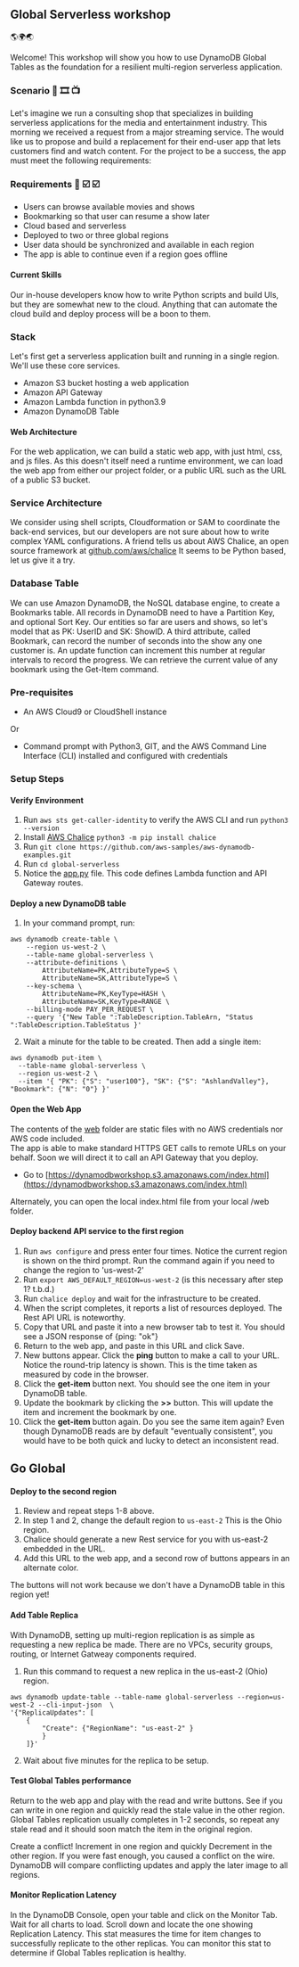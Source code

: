 ## Global Serverless workshop 
🌎🌍🌏

Welcome! This workshop will show you how to use DynamoDB Global Tables as the
foundation for a resilient multi-region serverless application.

### Scenario 🎥 🎞 ️📺   
Let's imagine we run a consulting shop that specializes in building serverless applications 
for the media and entertainment industry.  This morning we received a request from a major 
streaming service. The would like us to propose and build a replacement for their end-user 
app that lets customers find and watch content.  For the project to be a success, the app must
meet the following requirements:

### Requirements 📝 ☑️ ☑️  

* Users can browse available movies and shows 
* Bookmarking so that user can resume a show later
* Cloud based and serverless
* Deployed to two or three global regions
* User data should be synchronized and available in each region
* The app is able to continue even if a region goes offline


#### Current Skills
Our in-house developers know how to write Python scripts and build UIs, but they are somewhat new to the cloud.
Anything that can automate the cloud build and deploy process will be a boon to them.

### Stack 
Let's first get a serverless application built and running in a single region.
We'll use these core services.

* Amazon S3 bucket hosting a web application
* Amazon API Gateway
* Amazon Lambda function in python3.9
* Amazon DynamoDB Table

#### Web Architecture
For the web application, we can build a static web app, with just html, css, and js files.
As this doesn't itself need a runtime environment, we can load the web app from either
our project folder, or a public URL such as the URL of a public S3 bucket.

### Service Architecture
We consider using shell scripts, Cloudformation or SAM to coordinate the back-end services, 
but our developers are not sure about how to write complex YAML configurations.
A friend tells us about AWS Chalice, an open source framework at [github.com/aws/chalice](https://github.com/aws/chalice)
It seems to be Python based, let us give it a try. 

### Database Table
We can use Amazon DynamoDB, the NoSQL database engine, to create a Bookmarks table. 
All records in DynamoDB need to have a Partition Key, and optional Sort Key. 
Our entities so far are users and shows, so let's model that as PK: UserID and SK: ShowID.
A third attribute, called Bookmark, can record the number of seconds into the show any one customer is. 
An update function can increment this number at regular intervals to record the progress. 
We can retrieve the current value of any bookmark using the Get-Item command.

### Pre-requisites
* An AWS Cloud9 or CloudShell instance

Or

* Command prompt with Python3, GIT, and the AWS Command Line Interface (CLI) installed and configured with credentials

### Setup Steps

#### Verify Environment
1. Run ```aws sts get-caller-identity``` to verify the AWS CLI and run ```python3 --version```
2. Install [AWS Chalice](https://github.com/aws/chalice) ```python3 -m pip install chalice```
3. Run ```git clone https://github.com/aws-samples/aws-dynamodb-examples.git```
4. Run ```cd global-serverless```
5. Notice the [app.py](app.py) file. This code defines Lambda function and API Gateway routes. 


#### Deploy a new DynamoDB table
1. In your command prompt, run:

```
aws dynamodb create-table \
    --region us-west-2 \
    --table-name global-serverless \
    --attribute-definitions \
        AttributeName=PK,AttributeType=S \
        AttributeName=SK,AttributeType=S \
    --key-schema \
        AttributeName=PK,KeyType=HASH \
        AttributeName=SK,KeyType=RANGE \
    --billing-mode PAY_PER_REQUEST \
    --query '{"New Table ":TableDescription.TableArn, "Status    ":TableDescription.TableStatus }'

```

2. Wait a minute for the table to be created. Then add a single item:

```
aws dynamodb put-item \
  --table-name global-serverless \
  --region us-west-2 \
  --item '{ "PK": {"S": "user100"}, "SK": {"S": "AshlandValley"}, "Bookmark": {"N": "0"} }' 
```


#### Open the Web App
The contents of the [web](/web) folder are static files with no AWS credentials nor AWS code included.  
The app is able to make standard HTTPS GET calls to remote URLs on your behalf.  Soon we will direct it to call an API Gateway that you deploy.

 * Go to [https://dynamodbworkshop.s3.amazonaws.com/index.html](https://dynamodbworkshop.s3.amazonaws.com/index.html)

Alternately, you can open the local index.html file from your local /web folder.


#### Deploy backend API service to the first region
1. Run ```aws configure``` and press enter four times. Notice the current region is shown on the third prompt. Run the command again if you need to change the region to 'us-west-2'
2. Run ```export AWS_DEFAULT_REGION=us-west-2``` (is this necessary after step 1? t.b.d.)
3. Run ```chalice deploy``` and wait for the infrastructure to be created.
4. When the script completes, it reports a list of resources deployed. The Rest API URL is noteworthy.  
5. Copy that URL and paste it into a new browser tab to test it. You should see a JSON response of {ping: "ok"}
6. Return to the web app, and paste in this URL and click Save.
7. New buttons appear. Click the **ping** button to make a call to your URL. Notice the round-trip latency is shown. This is the time taken as measured by code in the browser.
8. Click the **get-item** button next. You should see the one item in your DynamoDB table.
9. Update the bookmark by clicking the **>>** button. This will update the item and increment the bookmark by one.
10. Click the **get-item** button again. Do you see the same item again?  Even though DynamoDB reads are by default "eventually consistent", you would have to be both quick and lucky to detect an inconsistent read.


## Go Global

#### Deploy to the second region
1. Review and repeat steps 1-8 above.  
2. In step 1 and 2, change the default region to ```us-east-2```  This is the Ohio region.
3. Chalice should generate a new Rest service for you with us-east-2 embedded in the URL.
4. Add this URL to the web app, and a second row of buttons appears in an alternate color.

The buttons will not work because we don't have a DynamoDB table in this region yet!

#### Add Table Replica
With DynamoDB, setting up multi-region replication is as simple as requesting a new replica be made.
There are no VPCs, security groups, routing, or Internet Gatweay components required.

1. Run this command to request a new replica in the us-east-2 (Ohio) region.
```
aws dynamodb update-table --table-name global-serverless --region=us-west-2 --cli-input-json  \
'{"ReplicaUpdates": [
    {
        "Create": {"RegionName": "us-east-2" }
        }
    ]}'
```

2. Wait about five minutes for the replica to be setup.


#### Test Global Tables performance
Return to the web app and play with the read and write buttons. 
See if you can write in one region and quickly read the stale value in the other region.
Global Tables replication usually completes in 1-2 seconds, so repeat any stale read and it should soon match the item in the original region.

Create a conflict! Increment in one region and quickly Decrement in the other region. 
If you were fast enough, you caused a conflict on the wire. DynamoDB will compare conflicting updates and apply the later image to all regions.


#### Monitor Replication Latency
In the DynamoDB Console, open your table and click on the Monitor Tab.
Wait for all charts to load. Scroll down and locate the one showing Replication Latency.
This stat measures the time for item changes to successfully replicate to the other replicas.
You can monitor this stat to determine if Global Tables replication is healthy.



